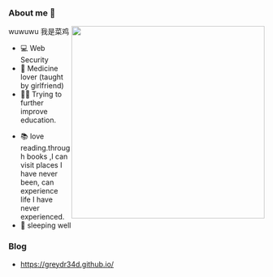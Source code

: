 ### About me 👋

wuwuwu 我是菜鸡 <img align='right' src="https://github-readme-stats.vercel.app/api?username=GreyDr34d&theme=vue&show_icons=true" width="380">

<!--
**GreyDr34d/GreyDr34d** is a ✨ _special_ ✨ repository because its `README.md` (this file) appears on your GitHub profile.

Here are some ideas to get you started:

- 🔭 I’m currently working on ...
- 🌱 I’m currently learning ...
- 👯 I’m looking to collaborate on ...
- 🤔 I’m looking for help with ...
- 💬 Ask me about ...
- 📫 How to reach me: ...
- 😄 Pronouns: ...
- ⚡ Fun fact: ...
-->
- 💻 Web Security
- 🏥 Medicine lover (taught by girlfriend)
- 👨‍🎓 Trying to further improve education.
<!-- - 📚 喜欢阅读，不仅仅只是抗拒无用社交，更喜欢通过书籍，造访到不了的地方，体会没有体验过的人生。 -->
- 📚 love reading.through books ,I can visit places I have never been, can experience life I have never experienced.
- 🛌 sleeping well

### Blog
- https://greydr34d.github.io/
